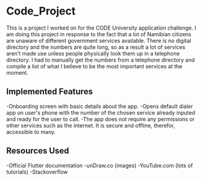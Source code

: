 # Code_Project

This is a project I worked on for the CODE University application challenge. I am doing this project in response to the fact that a lot of Namibian citizens are unaware of different government services available. There is no digital directory and the numbers are quite long, so as a result a lot of services aren't made use unless people physically look them up in a telephone directory. I had to manually get the numbers from a telephone directory and compile a list of what I believe to be the most important services at the moment.


## Implemented Features

-Onboarding screen with basic details about the app.
-Opens default dialer app on user's phone with the number of the chosen service already inputed and ready for the user to call.
-The app does not require any permissions or other services such as the internet. It is secure and offline, therefor, accessible to many.


## Resources Used

-Official Flutter documentation
-unDraw.co (images)
-YouTube.com (lots of tutorials)
-Stackoverflow
